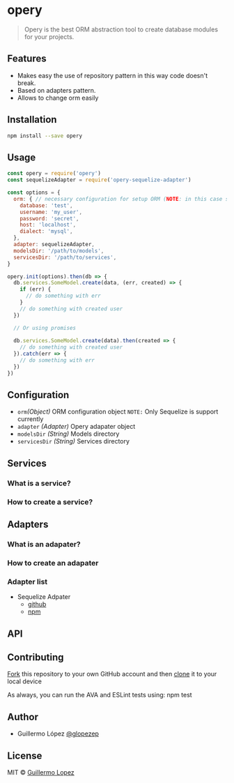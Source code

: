 # opery

> Opery is the best ORM abstraction tool to create database modules for your projects.

## Features

* Makes easy the use of repository pattern in this way code doesn't break. 
* Based on adapters pattern.
* Allows to change orm easily

## Installation 

```bash
npm install --save opery
```

## Usage

```js
const opery = require('opery')
const sequelizeAdapter = require('opery-sequelize-adapter')

const options = {
  orm: { // necessary configuration for setup ORM (NOTE: in this case sequelize).
    database: 'test',
    username: 'my_user',
    password: 'secret',
    host: 'localhost',
    dialect: 'mysql',
  },
  adapter: sequelizeAdapter,
  modelsDir: '/path/to/models',
  servicesDir: '/path/to/services',
}

opery.init(options).then(db => {
  db.services.SomeModel.create(data, (err, created) => {
    if (err) {
      // do something with err
    }
    // do something with created user
  })

  // Or using promises
  
  db.services.SomeModel.create(data).then(created => {
    // do something with created user
  }).catch(err => {
    // do something with err
  })
})
```

## Configuration
- `orm`_(Object)_ ORM configuration object `NOTE:` Only Sequelize is support currently
- `adapter` _(Adapter)_ Opery adapater object
- `modelsDir` _(String)_ Models directory
- `servicesDir` _(String)_ Services directory

## Services

### What is a service?

### How to create a service?

## Adapters

### What is an adapater?

### How to create an adapater

### Adapter list

- Sequelize Adpater 
  - [github](https://github.com/glopezep/opery-sequelize-adapater)
  - [npm](https://www.npmjs.com/package/opery-sequelize-adapter)

## API

## Contributing

[Fork](https://help.github.com/articles/fork-a-repo/) this repository to your own GitHub account and then [clone](https://help.github.com/articles/cloning-a-repository/) it to your local device

As always, you can run the AVA and ESLint tests using: npm test

## Author

- Guillermo López [@glopezep](http://www.guillermolopez.net)

## License

MIT © [Guillermo Lopez](http://www.guillermolopez.net)